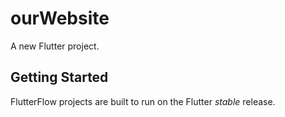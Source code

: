 # ourWebsite

A new Flutter project.

## Getting Started

FlutterFlow projects are built to run on the Flutter _stable_ release.
